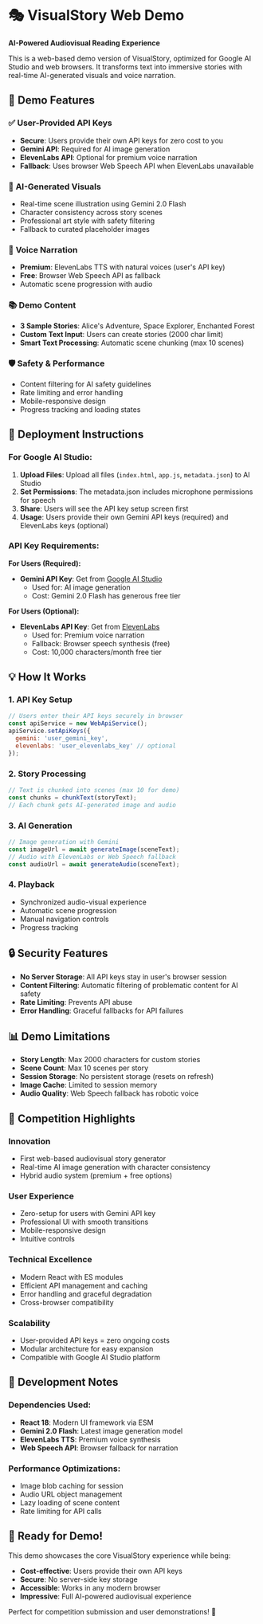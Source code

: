 # 🎭 VisualStory Web Demo

**AI-Powered Audiovisual Reading Experience**

This is a web-based demo version of VisualStory, optimized for Google AI Studio and web browsers. It transforms text into immersive stories with real-time AI-generated visuals and voice narration.

## 🌟 Demo Features

### ✅ **User-Provided API Keys**
- **Secure**: Users provide their own API keys for zero cost to you
- **Gemini API**: Required for AI image generation 
- **ElevenLabs API**: Optional for premium voice narration
- **Fallback**: Uses browser Web Speech API when ElevenLabs unavailable

### 🎨 **AI-Generated Visuals**
- Real-time scene illustration using Gemini 2.0 Flash
- Character consistency across story scenes
- Professional art style with safety filtering
- Fallback to curated placeholder images

### 🎤 **Voice Narration**
- **Premium**: ElevenLabs TTS with natural voices (user's API key)
- **Free**: Browser Web Speech API as fallback
- Automatic scene progression with audio

### 📚 **Demo Content**
- **3 Sample Stories**: Alice's Adventure, Space Explorer, Enchanted Forest
- **Custom Text Input**: Users can create stories (2000 char limit)
- **Smart Text Processing**: Automatic scene chunking (max 10 scenes)

### 🛡️ **Safety & Performance**
- Content filtering for AI safety guidelines
- Rate limiting and error handling
- Mobile-responsive design
- Progress tracking and loading states

## 🚀 Deployment Instructions

### For Google AI Studio:

1. **Upload Files**: Upload all files (`index.html`, `app.js`, `metadata.json`) to AI Studio
2. **Set Permissions**: The metadata.json includes microphone permissions for speech
3. **Share**: Users will see the API key setup screen first
4. **Usage**: Users provide their own Gemini API keys (required) and ElevenLabs keys (optional)

### API Key Requirements:

**For Users (Required):**
- **Gemini API Key**: Get from [Google AI Studio](https://aistudio.google.com)
  - Used for: AI image generation
  - Cost: Gemini 2.0 Flash has generous free tier
  
**For Users (Optional):**
- **ElevenLabs API Key**: Get from [ElevenLabs](https://elevenlabs.io)
  - Used for: Premium voice narration
  - Fallback: Browser speech synthesis (free)
  - Cost: 10,000 characters/month free tier

## 💡 How It Works

### 1. **API Key Setup**
```javascript
// Users enter their API keys securely in browser
const apiService = new WebApiService();
apiService.setApiKeys({
  gemini: 'user_gemini_key',
  elevenlabs: 'user_elevenlabs_key' // optional
});
```

### 2. **Story Processing**
```javascript
// Text is chunked into scenes (max 10 for demo)
const chunks = chunkText(storyText);
// Each chunk gets AI-generated image and audio
```

### 3. **AI Generation**
```javascript
// Image generation with Gemini
const imageUrl = await generateImage(sceneText);
// Audio with ElevenLabs or Web Speech fallback
const audioUrl = await generateAudio(sceneText);
```

### 4. **Playback**
- Synchronized audio-visual experience
- Automatic scene progression  
- Manual navigation controls
- Progress tracking

## 🔒 Security Features

- **No Server Storage**: All API keys stay in user's browser session
- **Content Filtering**: Automatic filtering of problematic content for AI safety
- **Rate Limiting**: Prevents API abuse
- **Error Handling**: Graceful fallbacks for API failures

## 📊 Demo Limitations

- **Story Length**: Max 2000 characters for custom stories
- **Scene Count**: Max 10 scenes per story
- **Session Storage**: No persistent storage (resets on refresh)
- **Image Cache**: Limited to session memory
- **Audio Quality**: Web Speech fallback has robotic voice

## 🎯 Competition Highlights

### **Innovation**
- First web-based audiovisual story generator
- Real-time AI image generation with character consistency
- Hybrid audio system (premium + free options)

### **User Experience** 
- Zero-setup for users with Gemini API key
- Professional UI with smooth transitions
- Mobile-responsive design
- Intuitive controls

### **Technical Excellence**
- Modern React with ES modules
- Efficient API management and caching
- Error handling and graceful degradation
- Cross-browser compatibility

### **Scalability**
- User-provided API keys = zero ongoing costs
- Modular architecture for easy expansion
- Compatible with Google AI Studio platform

## 🔧 Development Notes

### Dependencies Used:
- **React 18**: Modern UI framework via ESM
- **Gemini 2.0 Flash**: Latest image generation model
- **ElevenLabs TTS**: Premium voice synthesis
- **Web Speech API**: Browser fallback for narration

### Performance Optimizations:
- Image blob caching for session
- Audio URL object management
- Lazy loading of scene content
- Rate limiting for API calls

## 🎪 Ready for Demo!

This demo showcases the core VisualStory experience while being:
- **Cost-effective**: Users provide their own API keys
- **Secure**: No server-side key storage
- **Accessible**: Works in any modern browser
- **Impressive**: Full AI-powered audiovisual experience

Perfect for competition submission and user demonstrations! 🚀